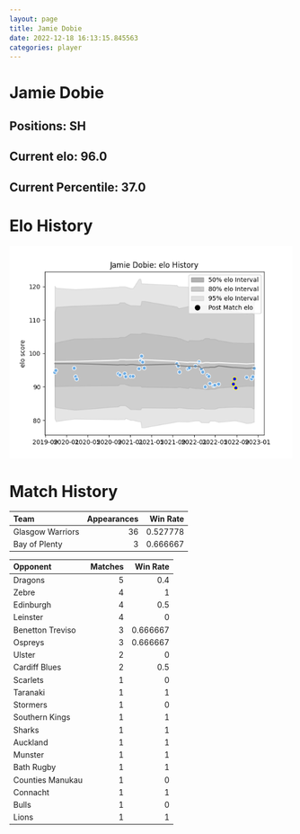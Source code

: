 ```yaml
---  
layout: page  
title: Jamie Dobie  
date: 2022-12-18 16:13:15.845563  
categories: player  
---
```

# Jamie Dobie

## Positions: SH

## Current elo: 96.0

## Current Percentile: 37.0

# Elo History


![elo history](history_JamieDobie.png)
# Match History


| Team             |   Appearances |   Win Rate |
|:-----------------|--------------:|-----------:|
| Glasgow Warriors |            36 |   0.527778 |
| Bay of Plenty    |             3 |   0.666667 |

| Opponent         |   Matches |   Win Rate |
|:-----------------|----------:|-----------:|
| Dragons          |         5 |   0.4      |
| Zebre            |         4 |   1        |
| Edinburgh        |         4 |   0.5      |
| Leinster         |         4 |   0        |
| Benetton Treviso |         3 |   0.666667 |
| Ospreys          |         3 |   0.666667 |
| Ulster           |         2 |   0        |
| Cardiff Blues    |         2 |   0.5      |
| Scarlets         |         1 |   0        |
| Taranaki         |         1 |   1        |
| Stormers         |         1 |   0        |
| Southern Kings   |         1 |   1        |
| Sharks           |         1 |   1        |
| Auckland         |         1 |   1        |
| Munster          |         1 |   1        |
| Bath Rugby       |         1 |   1        |
| Counties Manukau |         1 |   0        |
| Connacht         |         1 |   1        |
| Bulls            |         1 |   0        |
| Lions            |         1 |   1        |